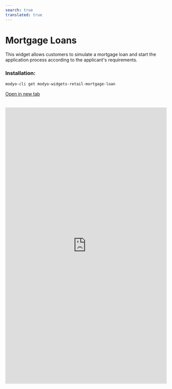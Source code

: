 ```yaml
---
search: true
translated: true
---
```


# Mortgage Loans

This widget allows customers to simulate a mortgage loan and start the application process according to the applicant's requirements.

### Installation:

```bash
modyo-cli get modyo-widgets-retail-mortgage-loan
```

[Open in new tab](https://widgets.modyo.com/retail/mortgage-loan)

<iframe id="widgetFrame" src="https://widgets.modyo.com/retail/mortgage-loan" width="100%"  frameBorder="0" style="min-height:860px;overflow:auto;margin-top:20px;"/>

| Feature            | Description                                                                                                                                                                                                             |
| ------------------ | ----------------------------------------------------------------------------------------------------------------------------------------------------------------------------------------------------------------------- |
| Loan Amount        | Clients can enter the loan amount they want to simulate and apply for.                                                                                                                                                        |
| Down payment       | Clients can enter the desired down payment amount to be included in the application.                                                                                                                                                       |
| Property type      | Allows the user to choose the property type they wish to purchase with the loan.                                                                                                                                                     |
| Loan Term          | Allows the user to choose the length of the loan term during which payments will be made.                                                                                                                                                      |
| Grace Period       | The customer can add a grace period in months of non-payment to the simulation.                                                                                                                  |
| Insurance          | The customer can add different types of insurance to the mortgage loan simulation.                                                                                                                                                    |
| Simulation Summary | Presents general information obtained from the mortgage loan simulation. It includes total cost of the loan, the loan term in years, the monthly payment amount, the corresponding interest rates, and financing percentage. |
| Simulation Details | Displays the details of the mortgage loan simulation. Includes the loan amount, term, down payment, monthly payment amount, property type, taxes, insurances, expenses and more.                                 |
| Apply for Loan     | Allows customers to confirm the simulation and begin their application for the mortgage loan with your institution.                                                                                                     |

<script>

  export default {
    mounted() {

      function setIframeHeightCO(id, ht) {
          var ifrm = document.getElementById(id);
          if(ifrm) {
            ifrm.style.height = ht + 4 + "px";
          }
      }
      // iframed document sends its height using postMessage
      function handleDocHeightMsg(e) {
          // check origin
          if ( e.origin === 'https://widgets.modyo.com' ) {
              // parse data
              var data = JSON.parse( e.data );

              console.log('data:', data)
              // check data object
              if ( data['docHeight'] ) {
                  setIframeHeightCO( 'widgetFrame', data['docHeight'] );
              } else {
                  setIframeHeightCO( 'widgetFrame', 700 );
              }
          }
      }

      // assign message handler
      if ( window.addEventListener ) {
          window.addEventListener('message', handleDocHeightMsg, false);
      }
    }
  }

</script>
